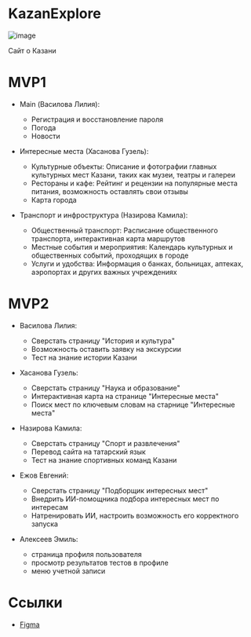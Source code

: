 # KazanExplore 
![image](https://blog.ostrovok.ru/wp-content/uploads/2023/02/1%D0%BA%D0%BE%D0%BF%D0%B8%D1%8F-2.jpg) 


Сайт о Казани

# MVP1
- Main (Василова Лилия):
  - Регистрация и восстановление пароля
  - Погода
  - Новости
    
- Интересные места (Хасанова Гузель):
  - Культурные объекты: Описание и фотографии главных культурных мест Казани, таких как музеи, театры и галереи
  - Рестораны и кафе: Рейтинг и рецензии на популярные места питания, возможность оставлять свои отзывы
  - Карта города
    
- Транспорт и инфроструктура (Назирова Камила):
  - Общественный транспорт: Расписание общественного транспорта, интерактивная карта маршрутов
  - Местные события и мероприятия: Календарь культурных и общественных событий, проходящих в городе
  - Услуги и удобства: Информация о банках, больницах, аптеках, аэропортах и других важных учреждениях

# MVP2

  - Василова Лилия:
    - Сверстать страницу "История и культура" 
    - Возможность оставить заявку на экскурсии
    - Тест на знание истории Казани

  - Хасанова Гузель:  
    - Сверстать страницу "Наука и образование"
    - Интерактивная карта на странице "Интересные места"
    - Поиск мест по ключевым словам на старнице "Интересные места"

  - Назирова Камила:
    - Сверстать страницу "Спорт и развлечения"
    - Перевод сайта на татарский язык
    - Тест на знание спортивных команд Казани

  - Ежов Евгений:
    - Сверстать страницу "Подборщик интересных мест"
    - Внедрить ИИ-помощника подбора интересных мест по интересам
    - Натренировать ИИ, настроить возможность его корректного запуска

  - Алексеев Эмиль:
    - страница профиля пользователя
    - просмотр результатов тестов в профиле
    - меню учетной записи


  
# Ссылки
- [Figma](https://www.figma.com/file/hAQRn14BNGzsM8K0MmyxSZ/KazaExplore?type=design&node-id=0%3A1&mode=design&t=Yh9pRCjMLs4OTOn5-1)
